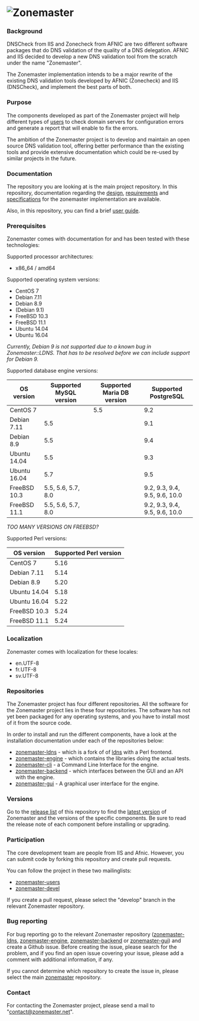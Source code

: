 ![Zonemaster](docs/images/zonemaster_logo_black.png)
==========

### Background

DNSCheck from IIS and Zonecheck from AFNIC are two different software
packages that do DNS validation of the quality of a DNS
delegation. AFNIC and IIS decided to develop a new DNS validation tool from the
scratch under the name "Zonemaster". 

The Zonemaster implementation intends to be a major
rewrite of the existing DNS validation tools developed by AFNIC (Zonecheck) and
IIS (DNSCheck), and implement the best parts of both.

### Purpose

The components developed as part of the Zonemaster project will help different
types of [users](USING.md) to check domain servers for configuration errors and
generate a report that will enable to fix the errors.

The ambition of the Zonemaster project is to develop and maintain an open source
DNS validation tool, offering better performance than the existing tools and
provide extensive documentation which could be re-used by similar projects in
the future.

### Documentation

The repository you are looking at is the main project repository. In this
repository, documentation regarding the [design](docs/design),
[requirements](docs/requirements) and [specifications](docs/specifications)
for the zonemaster implementation are available.

Also, in this repository, you can find a brief [user guide](USING.md).

### Prerequisites

Zonemaster comes with documentation for and has been tested with these
technologies:

Supported processor architectures:

* x86_64 / amd64

Supported operating system versions:

* CentOS 7
* Debian 7.11
* Debian 8.9
* (Debian 9.1)
* FreeBSD 10.3
* FreeBSD 11.1
* Ubuntu 14.04
* Ubuntu 16.04

_Currently, Debian 9 is not supported due to a known bug in Zonemaster::LDNS. That has to be resolved 
before we can include support for Debian 9._

Supported database engine versions:

OS version   |  Supported MySQL version |  Supported Maria DB version  | Supported PostgreSQL
-----------  | ------------------------ | ---------------------------- | --------------------
CentOS 7     |                          |             5.5              |          9.2
Debian 7.11  |           5.5            |                              |          9.1
Debian 8.9   |           5.5            |                              |          9.4
Ubuntu 14.04 |           5.5            |                              |          9.3
Ubuntu 16.04 |           5.7            |                              |          9.5
FreeBSD 10.3 |    5.5, 5.6, 5.7, 8.0    |                              |   9.2, 9.3, 9.4, 9.5, 9.6, 10.0       
FreeBSD 11.1 |    5.5, 5.6, 5.7, 8.0    |                              |   9.2, 9.3, 9.4, 9.5, 9.6, 10.0      

_TOO MANY VERSIONS ON FREEBSD?_

Supported Perl versions:

OS version   |  Supported Perl version
-----------  | -------------------------
CentOS 7     |          5.16                        
Debian 7.11  |          5.14
Debian 8.9   |          5.20
Ubuntu 14.04 |          5.18
Ubuntu 16.04 |          5.22
FreeBSD 10.3 |          5.24
FreeBSD 11.1 |          5.24

### Localization

Zonemaster comes with localization for these locales:

* en.UTF-8
* fr.UTF-8
* sv.UTF-8

### Repositories

The Zonemaster project has four different repositories. All the software for
the Zonemaster project lies in these four repositories. The software has not yet
been packaged for any operating systems, and you have to install most of it from
the source code.

In order to install and run the different components, have a look at the
installation documentation under each of the repositories below:

 * [zonemaster-ldns] - which is a fork of of [ldns] with a Perl frontend.
 * [zonemaster-engine] - which contains the libraries doing the actual tests.
 * [zonemaster-cli] - a Command Line Interface for the engine.
 * [zonemaster-backend] - which interfaces between the GUI and an API with the engine.
 * [zonemaster-gui](https://github.com/dotse/zonemaster-gui) - A graphical user
   interface for the engine.

### Versions

Go to the [release list](https://github.com/dotse/zonemaster/releases) 
of this repository to find the 
[latest version](https://github.com/dotse/zonemaster/releases/latest) of 
Zonemaster and the versions of the specific components. Be
sure to read the release note of each component before installing or
upgrading.

### Participation

The core development team are people from IIS and Afnic. However, you
can submit code by forking this repository and create pull requests.

You can follow the project in these two mailinglists:

 * [zonemaster-users](http://lists.iis.se/cgi-bin/mailman/listinfo/zonemaster-users)
 * [zonemaster-devel](http://lists.iis.se/cgi-bin/mailman/listinfo/zonemaster-devel)

If you create a pull request, please select the "develop" branch in the relevant
Zonemaster repository.

### Bug reporting 

For bug reporting go to the relevant Zonemaster repository ([zonemaster-ldns], [zonemaster-engine],
[zonemaster-backend] or [zonemaster-gui]) and create a Github issue. Before creating the issue,
please search for the problem, and if you find an open issue covering your issue, please add
a comment with additional information, if any.

If you cannot determine which repository to create the issue in, please select the main [zonemaster] 
repository.

### Contact 

For contacting the Zonemaster project, please send a mail to
"contact@zonemaster.net".

[zonemaster]: https://github.com/dotse/zonemaster
[zonemaster-ldns]: https://github.com/dotse/zonemaster-ldns
[zonemaster-engine]: https://github.com/dotse/zonemaster-engine 
[zonemaster-cli]: https://github.com/dotse/zonemaster-cli
[zonemaster-backend]: https://github.com/dotse/zonemaster-backend
[zonemaster-gui]: https://github.com/dotse/zonemaster-gui
[ldns]: https://www.nlnetlabs.nl/projects/ldns/
